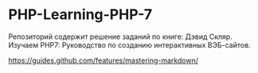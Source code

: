 # PHP-Learning-PHP-7
Репозиторий содержит решение заданий по книге:
Дэвид Скляр. Изучаем PHP7: Руководство по созданию интерактивных ВЭБ-сайтов.

https://guides.github.com/features/mastering-markdown/